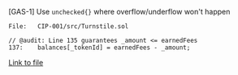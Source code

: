 [GAS-1] Use `unchecked{}` where overflow/underflow won't happen

```
File:   CIP-001/src/Turnstile.sol

// @audit: Line 135 guarantees _amount <= earnedFees
137:    balances[_tokenId] = earnedFees - _amount;

```

[Link to file](https://github.com/code-423n4/2022-11-canto/blob/main/CIP-001/src/Turnstile.sol)
